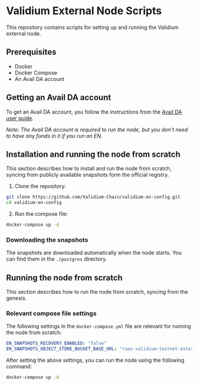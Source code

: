 # Validium External Node Scripts

This repository contains scripts for setting up and running the Validium external node.

## Prerequisites

- Docker
- Docker Compose
- An Avail DA account

## Getting an Avail DA account

To get an Avail DA account, you follow the instructions from the [Avail DA user guide](https://docs.availproject.org/user-guides/accounts).

*Note: The Avail DA account is required to run the node, but you don't need to have any funds in it if you run an EN.*


## Installation and running the node from scratch

This section describes how to install and run the node from scratch, syncing from publicly available snapshots form the official registry.

1. Clone the repository:

```bash
git clone https://github.com/Validium-Chain/validium-en-config.git
cd validium-en-config
```

2. Run the compose file:

```bash
docker-compose up -d
```

### Downloading the snapshots

The snapshots are downloaded automatically when the node starts. You can find them in the `./postgres` directory.

## Running the node from scratch

This section describes how to run the node from scratch, syncing from the genesis.

### Relevant compose file settings

The following settings in the `docker-compose.yml` file are relevant for running the node from scratch:

```yaml
EN_SNAPSHOTS_RECOVERY_ENABLED: "false"
EN_SNAPSHOTS_OBJECT_STORE_BUCKET_BASE_URL: "raas-validium-testnet-external-node-snapshots"
```

After setting the above settings, you can run the node using the following command:

```bash
docker-compose up -d
```

